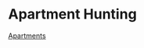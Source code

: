 # Apartment Hunting

[Apartments](Apartment%20Hunting%20cf9c3a5984c145fab6f64c195919afa1/Apartments%20f4331b85d052487794df05ff150f2832.csv)